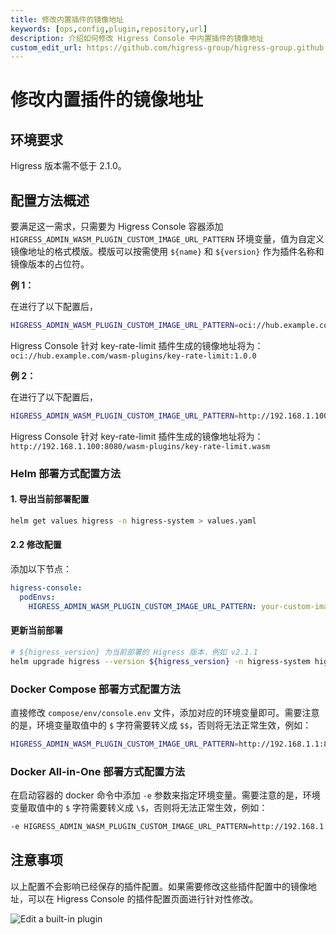 ```yaml
---
title: 修改内置插件的镜像地址
keywords: [ops,config,plugin,repository,url]
description: 介绍如何修改 Higress Console 中内置插件的镜像地址
custom_edit_url: https://github.com/higress-group/higress-group.github.io/blob/main/src/content/docs/latest/zh-cn/ops/how-tos/builtin-plugin-url.md
---
```


# 修改内置插件的镜像地址

## 环境要求

Higress 版本需不低于 2.1.0。

## 配置方法概述

要满足这一需求，只需要为 Higress Console 容器添加 `HIGRESS_ADMIN_WASM_PLUGIN_CUSTOM_IMAGE_URL_PATTERN` 环境变量，值为自定义镜像地址的格式模版。模版可以按需使用 `${name}` 和 `${version}` 作为插件名称和镜像版本的占位符。

**例 1：**

在进行了以下配置后，

```bash
HIGRESS_ADMIN_WASM_PLUGIN_CUSTOM_IMAGE_URL_PATTERN=oci://hub.example.com/wasm-plugins/${name}:${version}
```

Higress Console 针对 key-rate-limit 插件生成的镜像地址将为：`oci://hub.example.com/wasm-plugins/key-rate-limit:1.0.0`

**例 2：**

在进行了以下配置后，

```bash
HIGRESS_ADMIN_WASM_PLUGIN_CUSTOM_IMAGE_URL_PATTERN=http://192.168.1.100:8080/wasm-plugins/${name}.wasm
```

Higress Console 针对 key-rate-limit 插件生成的镜像地址将为：`http://192.168.1.100:8080/wasm-plugins/key-rate-limit.wasm`

### Helm 部署方式配置方法

#### 1. 导出当前部署配置

```bash
helm get values higress -n higress-system > values.yaml
```

#### 2.2 修改配置

添加以下节点：

```yaml
higress-console:
  podEnvs:
    HIGRESS_ADMIN_WASM_PLUGIN_CUSTOM_IMAGE_URL_PATTERN: your-custom-image-url-pattern
```

#### 更新当前部署

```bash
# ${higress_version} 为当前部署的 Higress 版本，例如 v2.1.1
helm upgrade higress --version ${higress_version} -n higress-system higress.io/higress -f values.yaml
```

### Docker Compose 部署方式配置方法

直接修改 `compose/env/console.env` 文件，添加对应的环境变量即可。需要注意的是，环境变量取值中的 `$` 字符需要转义成 `$$`，否则将无法正常生效，例如：

```bash
HIGRESS_ADMIN_WASM_PLUGIN_CUSTOM_IMAGE_URL_PATTERN=http://192.168.1.1:8080/plugins/$${name}.wasm
```

### Docker All-in-One 部署方式配置方法

在启动容器的 docker 命令中添加 `-e` 参数来指定环境变量。需要注意的是，环境变量取值中的 `$` 字符需要转义成 `\$`，否则将无法正常生效，例如：

```bash
-e HIGRESS_ADMIN_WASM_PLUGIN_CUSTOM_IMAGE_URL_PATTERN=http://192.168.1.1:8080/plugins/\${name}.wasm
```

## 注意事项

以上配置不会影响已经保存的插件配置。如果需要修改这些插件配置中的镜像地址，可以在 Higress Console 的插件配置页面进行针对性修改。

![Edit a built-in plugin](/img/docs/ops/how-tos/builtin-plugin-url/edit-builtin-plugin-zh.png)